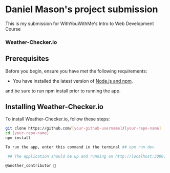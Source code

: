 # Daniel Mason's project submission

This is my submission for WithYouWithMe's Intro to Web Development Course

### Weather-Checker.io

## Prerequisites

Before you begin, ensure you have met the following requirements:
- You have installed the latest version of [Node.js and npm](https://nodejs.org/).

and be sure to run npm install prior to running the app.

## Installing Weather-Checker.io

To install Weather-Checker.io, follow these steps:

```bash
git clone https://github.com/[your-github-username]/[your-repo-name]
cd [your-repo-name]
npm install

To run the app, enter this command in the terminal ## npm run dev

 ## The application should be up and running on http://localhost:3000.

@another_contributor 🐛